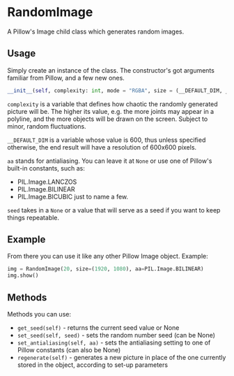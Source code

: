 # RandomImage
 A Pillow's Image child class which generates random images.

## Usage

Simply create an instance of the class. The constructor's got arguments familiar from Pillow, and a few new ones.

```python
__init__(self, complexity: int, mode = "RGBA", size = (__DEFAULT_DIM, __DEFAULT_DIM), aa = None, seed = None)
```

`complexity` is a variable that defines how chaotic the randomly generated picture will be. The higher its value, e.g. the more joints may appear in a polyline, and the more objects will be drawn on the screen. Subject to minor, random fluctuations.

`__DEFAULT_DIM` is a variable whose value is 600, thus unless specified otherwise, the end result will have a resolution of 600x600 pixels.

`aa` stands for antialiasing. You can leave it at `None` or use one of Pillow's built-in constants, such as:

* PIL.Image.LANCZOS
* PIL.Image.BILINEAR
* PIL.Image.BICUBIC
just to name a few.

`seed` takes in a `None` or a value that will serve as a seed if you want to keep things repeatable.

## Example

From there you can use it like any other Pillow Image object. Example:

```python
img = RandomImage(20, size=(1920, 1080), aa=PIL.Image.BILINEAR)
img.show()
```

## Methods

Methods you can use:

* `get_seed(self)` - returns the current seed value or None
* `set_seed(self, seed)` - sets the random number seed (can be None)
* `set_antialiasing(self, aa)` - sets the antialiasing setting to one of Pillow constants (can also be None)
* `regenerate(self)` - generates a new picture in place of the one currently stored in the object, according to set-up parameters




